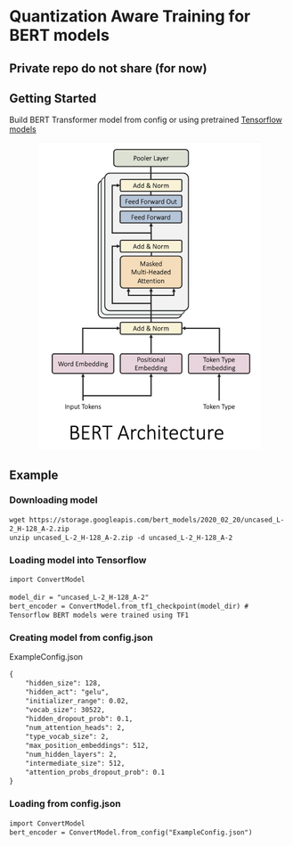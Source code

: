 # Quantization Aware Training for BERT models

## Private repo do not share (for now)

## Getting Started

Build BERT Transformer model from config or using pretrained [Tensorflow models](https://github.com/google-research/bert)
<p align="center">
  <img src="figures/BERT_Architecture.png" width=400 />
</p>

## Example
### Downloading model
```
wget https://storage.googleapis.com/bert_models/2020_02_20/uncased_L-2_H-128_A-2.zip
unzip uncased_L-2_H-128_A-2.zip -d uncased_L-2_H-128_A-2
```
### Loading model into Tensorflow
```
import ConvertModel

model_dir = "uncased_L-2_H-128_A-2"
bert_encoder = ConvertModel.from_tf1_checkpoint(model_dir) # Tensorflow BERT models were trained using TF1
```

### Creating model from config.json
ExampleConfig.json
```
{
    "hidden_size": 128,
    "hidden_act": "gelu",
    "initializer_range": 0.02,
    "vocab_size": 30522,
    "hidden_dropout_prob": 0.1,
    "num_attention_heads": 2,
    "type_vocab_size": 2,
    "max_position_embeddings": 512,
    "num_hidden_layers": 2,
    "intermediate_size": 512,
    "attention_probs_dropout_prob": 0.1
}
```
### Loading from config.json
```
import ConvertModel
bert_encoder = ConvertModel.from_config("ExampleConfig.json")
```